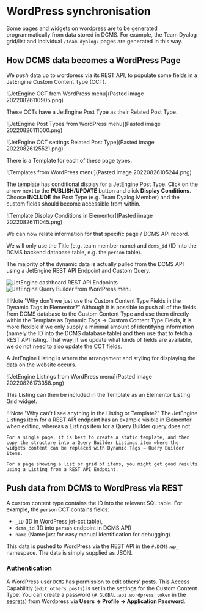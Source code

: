 # WordPress synchronisation
Some pages and widgets on wordpress are to be generated programmatically from data stored in DCMS. For example, the Team Dyalog grid/list and individual `/team-dyalog/` pages are generated in this way.

## How DCMS data becomes a WordPress Page
We *push* data up to wordpress via its REST API, to populate some fields in a JetEngine Custom Content Type (CCT). 

![JetEngine CCT from WordPress menu](Pasted image 20220826110905.png)


These CCTs have a JetEngine Post Type as their Related Post Type.

![JetEngine Post Types from WordPress menu](Pasted image 20220826111000.png)


![JetEngine CCT settings Related Post Type](Pasted image 20220826125521.png)


There is a Template for each of these page types.

![Templates from WordPress menu](Pasted image 20220826105244.png)


The template has conditional display for a JetEngine Post Type. Click on the arrow next to the **PUBLISH/UPDATE** button and click **Display Conditions**. Choose **INCLUDE** the Post Type (e.g. Team Dyalog Member) and the custom fields should become accessible from within. 

![Template Display Conditions in Elementor](Pasted image 20220826111045.png)

We can now relate information for that specific page / DCMS API record. 

We will only use the Title (e.g. team member name) and `dcms_id` (ID into the DCMS backend database table, e.g. the `person` table).

The majority of the dynamic data is actually pulled from the DCMS API using a JetEngine REST API Endpoint and Custom Query.

<div class="inline-img">
    <img alt="JetEngine dashboard REST API Endpoints" src="../Pasted image 20220826173203.png" />
    <img alt="JetEngine Query Builder from WordPress menu" src="../Pasted image 20220826173228.png" />
</div>

!!!Note "Why don't we just use the Custom Content Type Fields in the Dynamic Tags in Elementor?"
    Although it is possible to push all of the fields from DCMS database to the Custom Content Type and use them directly within the Template as Dynamic Tags → Custom Content Type Fields, it is more flexible if we only supply a minimal amount of identifying information (namely the ID into the DCMS database table) and then use that to fetch a REST API listing. That way, if we update what kinds of fields are available, we do not need to also update the CCT fields.

A JetEngine Listing is where the arrangement and styling for displaying the data on the website occurs.

![JetEngine Listings from WordPress menu](Pasted image 20220826173358.png)

This Listing can then be included in the Template as an Elementor Listing Grid widget.

!!!Note "Why can't I see anything in the Listing or Template?"
    The JetEngine Listings item for a REST API endpoint has an example visible in Elementor when editing, whereas a Listings item for a Query Builder query does not.

    For a single page, it is best to create a static template, and then copy the structure into a Query Builder Listings item where the widgets content can be replaced with Dynamic Tags → Query Builder items.

    For a page showing a list or grid of items, you might get good results using a Listing from a REST API Endpoint.

## Push data from DCMS to WordPress via REST
A custom content type contains the ID into the relevant SQL table. For example, the `person` CCT contains fields:

- `_ID` (ID in WordPress jet-cct table), 
- `dcms_id` (ID into `person` endpoint in DCMS API)
- `name` (Name just for easy manual identification for debugging)

This data is pushed to WordPress via the REST API in the `#.DCMS.wp_` namespace. The data is simply supplied as JSON.

### Authentication
A WordPress user `DCMS` has permission to edit others' posts. This Access Capabilitiy (`edit_others_posts`) is set in the settings for the Custom Content Type. You can create a password (`#.GLOBAL.api.wordpress_token` in the [secrets](secrets.md)) from Wordpress via **Users → Profile → Application Password**.

